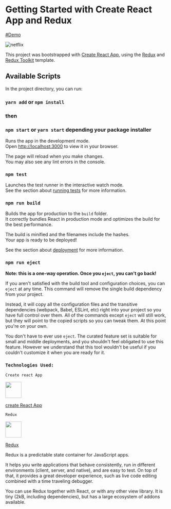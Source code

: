 # Getting Started with Create React App and Redux
[#Demo](https://netflix-clone-jm-9d3f2.firebaseapp.com/)

![netflix](https://user-images.githubusercontent.com/75726095/229722806-0bb6ea78-ef56-4e47-a7af-299af5a30153.jpeg)


This project was bootstrapped with [Create React App](https://github.com/facebook/create-react-app), using the [Redux](https://redux.js.org/) and [Redux Toolkit](https://redux-toolkit.js.org/) template.

## Available Scripts

In the project directory, you can run:

### `yarn add` or `npm install` 

### then

### `npm start` or `yarn start` depending your package installer

Runs the app in the development mode.\
Open [http://localhost:3000](http://localhost:3000) to view it in your browser.

The page will reload when you make changes.\
You may also see any lint errors in the console.

### `npm test`

Launches the test runner in the interactive watch mode.\
See the section about [running tests](https://facebook.github.io/create-react-app/docs/running-tests) for more information.

### `npm run build`

Builds the app for production to the `build` folder.\
It correctly bundles React in production mode and optimizes the build for the best performance.

The build is minified and the filenames include the hashes.\
Your app is ready to be deployed!

See the section about [deployment](https://facebook.github.io/create-react-app/docs/deployment) for more information.

### `npm run eject`

**Note: this is a one-way operation. Once you `eject`, you can't go back!**

If you aren't satisfied with the build tool and configuration choices, you can `eject` at any time. This command will remove the single build dependency from your project.

Instead, it will copy all the configuration files and the transitive dependencies (webpack, Babel, ESLint, etc) right into your project so you have full control over them. All of the commands except `eject` will still work, but they will point to the copied scripts so you can tweak them. At this point you're on your own.


You don't have to ever use `eject`. The curated feature set is suitable for small and middle deployments, and you shouldn't feel obligated to use this feature. However we understand that this tool wouldn't be useful if you couldn't customize it when you are ready for it.

### `Technologies Used:`

`Create react App`

<img src="https://user-images.githubusercontent.com/75726095/229724867-78293704-4540-4090-88f2-2e5319f393df.png" width="50" height="50" />

[create React App](https://create-react-app.dev/docs/getting-started)


`Redux`

<img src="https://raw.githubusercontent.com/reduxjs/redux/master/logo/logo.png" width="50" height="50" />

[Redux](https://redux.js.org/introduction/getting-started)

Redux is a predictable state container for JavaScript apps.

It helps you write applications that behave consistently, run in different environments (client, server, and native), and are easy to test. On top of that, it provides a great developer experience, such as live code editing combined with a time traveling debugger.

You can use Redux together with React, or with any other view library. It is tiny (2kB, including dependencies), but has a large ecosystem of addons available.
